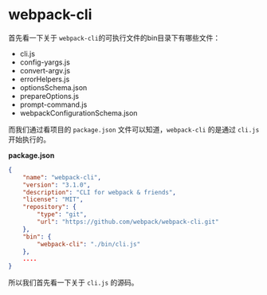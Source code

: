 # webpack-cli

首先看一下关于 `webpack-cli`的可执行文件的bin目录下有哪些文件：

* cli.js
* config-yargs.js
* convert-argv.js
* errorHelpers.js
* optionsSchema.json
* prepareOptions.js
* prompt-command.js
* webpackConfigurationSchema.json

而我们通过看项目的 `package.json` 文件可以知道，`webpack-cli` 的是通过 `cli.js` 开始执行的。

**package.json**

``` json
{
    "name": "webpack-cli",
    "version": "3.1.0",
    "description": "CLI for webpack & friends",
    "license": "MIT",
    "repository": {
        "type": "git",
        "url": "https://github.com/webpack/webpack-cli.git"
    },
    "bin": {
        "webpack-cli": "./bin/cli.js"
    },
    ....
}
```

所以我们首先看一下关于 `cli.js` 的源码。